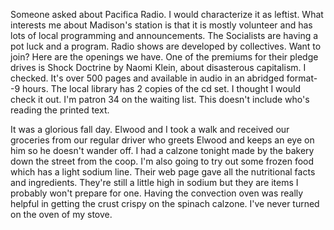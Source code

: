 <html><body><p>Someone asked about Pacifica Radio. I would characterize it as leftist. What interests me about Madison's station is that it is mostly volunteer and has lots of local programming and announcements. The Socialists are having a pot luck and a program. Radio shows are developed by collectives. Want to join? Here are the openings we have. One of the premiums for their pledge drives is Shock Doctrine by Naomi Klein, about disasterous capitalism. I checked. It's over 500 pages and available in audio in an abridged format--9 hours. The local library has 2 copies of the cd set. I thought I would check it out. I'm patron 34 on the waiting list. This doesn't include who's reading the printed text.

It was a glorious fall day. Elwood and I took a walk and received our groceries from our regular driver who greets Elwood and keeps an eye on him so he doesn't wander off. I had a calzone tonight made by the bakery down the street from the coop. I'm also going to try out some frozen food which has a light sodium line. Their web page gave all the nutritional facts and ingredients. They're still a little high in sodium but they are items I probably won't prepare for one. Having the convection oven was really helpful in getting the crust crispy on the spinach calzone. I've never turned on the oven of my stove.</p></body></html>